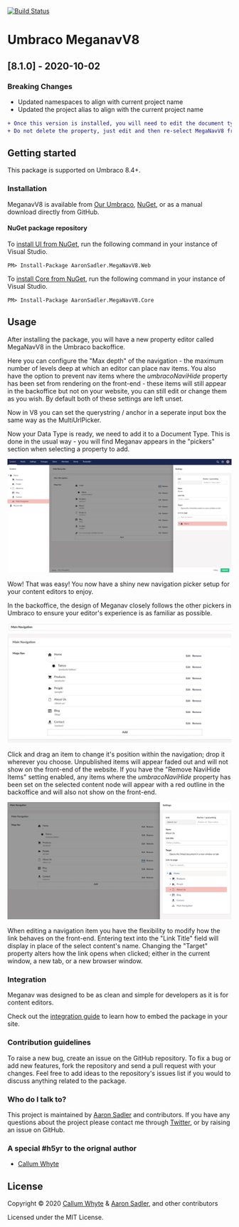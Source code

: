 [![Build Status](https://dev.azure.com/TerrabitHost/MegaNavV8/_apis/build/status/MegaNavV8-ASP.NET-CI?branchName=master)](https://dev.azure.com/TerrabitHost/MegaNavV8/_build/latest?definitionId=12&branchName=master)

# Umbraco MeganavV8

## [8.1.0] - 2020-10-02
### Breaking Changes
* Updated namespaces to align with current project name
* Updated the project alias to align with the current project name

```diff
+ Once this version is installed, you will need to edit the document type, and re-select the property editor.
+ Do not delete the property, just edit and then re-select MegaNavV8 from the property editor selection window.
```

## Getting started

This package is supported on Umbraco 8.4+.

### Installation

MeganavV8 is available from [Our Umbraco](https://our.umbraco.com/packages/website-utilities/umbracomeganavv8/), [NuGet](https://www.nuget.org/packages/AaronSadler.MegaNavV8.Web/), or as a manual download directly from GitHub.

#### NuGet package repository
To [install UI from NuGet](https://www.nuget.org/packages/AaronSadler.MegaNavV8.Web/), run the following command in your instance of Visual Studio.

    PM> Install-Package AaronSadler.MegaNavV8.Web
	
To [install Core from NuGet](https://www.nuget.org/packages/AaronSadler.MegaNavV8.Core/), run the following command in your instance of Visual Studio.

    PM> Install-Package AaronSadler.MegaNavV8.Core

## Usage

After installing the package, you will have a new property editor called MegaNavV8 in the Umbraco backoffice.

Here you can configure the "Max depth" of the navigation - the maximum number of levels deep at which an editor can place nav items. You also have the option to prevent nav items where the _umbracoNaviHide_ property has been set from rendering on the front-end - these items will still appear in the backoffice but not on your website, you can still edit or change them as you wish. By default both of these settings are left unset.

Now in V8 you can set the querystring / anchor in a seperate input box the same way as the MultiUrlPicker.

Now your Data Type is ready, we need to add it to a Document Type. This is done in the usual way - you will find Meganav appears in the "pickers" section when selecting a property to add.

![Meganav Property Editor](docs/img/property-editor.jpg?raw=true)

Wow! That was easy! You now have a shiny new navigation picker setup for your content editors to enjoy.

In the backoffice, the design of Meganav closely follows the other pickers in Umbraco to ensure your editor's experience is as familiar as possible.

![Meganav](docs/img/nav-items.jpg?raw=true)

Click and drag an item to change it's position within the navigation; drop it wherever you choose. Unpublished items will appear faded out and will not show on the front-end of the website. If you have the "Remove NaviHide Items" setting enabled, any items where the _umbracoNaviHide_ property has been set on the selected content node will appear with a red outline in the backoffice and will also not show on the front-end.

![Meganav Edit Item](docs/img/edit-nav-item.jpg?raw=true)

When editing a navigation item you have the flexibility to modify how the link behaves on the front-end. Entering text into the "Link Title" field will display in place of the select content's name. Changing the "Target" property alters how the link opens when clicked; either in the current window, a new tab, or a new browser window.

### Integration

Meganav was designed to be as clean and simple for developers as it is for content editors.

Check out the [integration guide](docs/integration-guide.md) to learn how to embed the package in your site.

### Contribution guidelines

To raise a new bug, create an issue on the GitHub repository. To fix a bug or add new features, fork the repository and send a pull request with your changes. Feel free to add ideas to the repository's issues list if you would to discuss anything related to the package.

### Who do I talk to?
This project is maintained by [Aaron Sadler](https://aaronsadler.uk) and contributors. If you have any questions about the project please contact me through [Twitter](https://twitter.com/AaronSadlerUK), or by raising an issue on GitHub.

### A special #h5yr to the orignal author

* [Callum Whyte](https://github.com/callumbwhyte)

## License

Copyright &copy; 2020 [Callum Whyte](https://github.com/callumbwhyte) & [Aaron Sadler](https://aaronsadler.uk), and other contributors

Licensed under the MIT License.
